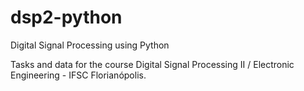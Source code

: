 # dsp2-python
Digital Signal Processing using Python

Tasks and data for the course Digital Signal Processing II / Electronic Engineering - IFSC Florianópolis.
